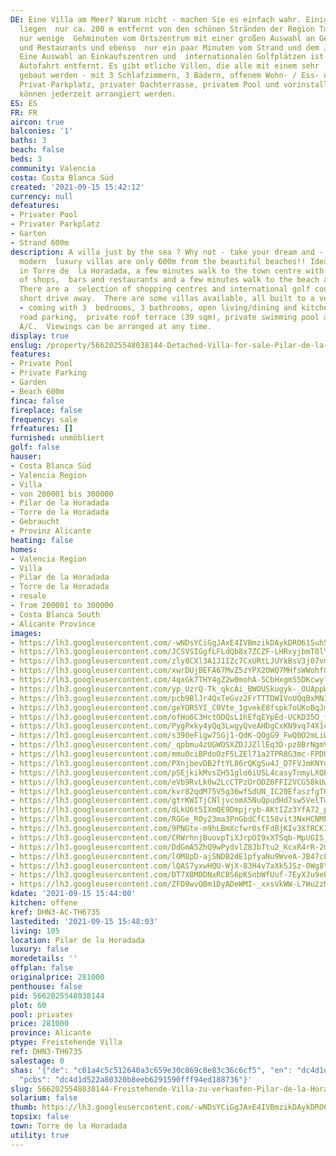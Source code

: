 ```yaml
---
DE: Eine Villa am Meer? Warum nicht - machen Sie es einfach wahr. Einige moderne Neubau-Luxusvillen
  liegen  nur ca. 200 m entfernt von den schönen Stränden der Region Torre de la Horadada,
  nur wenige  Gehminuten vom Ortszentrum mit einer großen Auswahl an Geschäften, Bars
  und Restaurants und ebenso  nur ein paar Minuten vom Strand und dem Jachthafen entfernt.
  Eine Auswahl an Einkaufszentren und  internationalen Golfplätzen ist nur eine kurze
  Autofahrt entfernt. Es gibt etliche Villen, die alle mit einem sehr  hohen Standard
  gebaut werden - mit 3 Schlafzimmern, 3 Bädern, offenem Wohn- / Ess- und  Küchenbereich,
  Privat-Parkplatz, privater Dachterrasse, privatem Pool und vorinstallierter Klimaanlage.  Besichtigungen
  können jederzeit arrangiert werden.
ES: ES
FR: FR
aircon: true
balconies: '1'
baths: 3
beach: false
beds: 3
community: Valencia
costa: Costa Blanca Süd
created: '2021-09-15 15:42:12'
currency: null
defeatures:
- Privater Pool
- Privater Parkplatz
- Garten
- Strand 600m
description: A villa just by the sea ? Why not - take your dream and - live it. Some
  modern  luxury villas are only 600m from the beautiful beaches!! Ideally located
  in Torre de  la Horadada, a few minutes walk to the town centre with a wide selection
  of shops,  bars and restaurants and a few minutes walk to the beach and marina.
  There are a  selection of shopping centres and international golf courses just a
  short drive away.  There are some villas available, all built to a very high standard
  - coming with 3  bedrooms, 3 bathrooms, open living/dining and kitchen area, off
  road parking,  private roof terrace (39 sqm), private swimming pool and pre-installed
  A/C.  Viewings can be arranged at any time.
display: true
enslug: /property/5662025548038144-Detached-Villa-for-sale-Pilar-de-la-Horadada/
features:
- Private Pool
- Private Parking
- Garden
- Beach 600m
finca: false
fireplace: false
frequency: sale
frfeatures: []
furnished: unmöbliert
golf: false
hauser:
- Costa Blanca Süd
- Valencia Region
- Villa
- von 200001 bis 300000
- Pilar de la Horadada
- Torre de la Horadada
- Gebraucht
- Provinz Alicante
heating: false
homes:
- Valencia Region
- Villa
- Pilar de la Horadada
- Torre de la Horadada
- resale
- from 200001 to 300000
- Costa Blanca South
- Alicante Province
images:
- https://lh3.googleusercontent.com/-wNDsYCiGgJAxE4IVBmzikDAykDRO61Suh5EDusdhnb_w2oxxVYNozZQJ2570_b6rRamgiqyPiNqvszEwD8jXj607gMDHdIUKA=w640-rj-e30-l100
- https://lh3.googleusercontent.com/JCSVSIGgfLFLdQb8x7ZCZF-LHRxyjbmT0lY_oAG2Tv3UPH7nJYkD7ZAA0VheXWd7u2lMFli1UelaAIE4agklqvWRUIJstLbJtQ=w640-rj-e30-l100
- https://lh3.googleusercontent.com/zly8CXl3A1J1IZc7CxURtLJUYkBsV3j07vmulfGh8mT_YK5ogcs43ideHN2Y4-V46uX073TrVu76fB1S6u43FmMbnfjHFjVKAxQ=w640-rj-e30-l100
- https://lh3.googleusercontent.com/xwrDUjBEFA67MvZ5zYPX2OWQ7MHfsWWohfGzjm4ESzAjD1EO0kbZq4v8DBMdtCWWDOegfPRCGzQMB2V0uu9TVMoSCCh2o6KAthI=w640-rj-e30-l100
- https://lh3.googleusercontent.com/4qxGk7THY4gZ2w0mohA-5CbHxgm55DKcwylEqZwy_T0fuazb1QObIN6QaRlI7kmNZEceANyDEubBe8ymzG-RYeLTz-sYznaFmik=w640-rj-e30-l100
- https://lh3.googleusercontent.com/yp_UzrQ-Tk_qkcAi_BWOUSkugyk-_OUAppW6uynOEZXMY3DNisofKTOSd6WOPkj7HTC_IyvpbYmTm4a7qNl5oeQNLEwZAF9hUg=w640-rj-e30-l100
- https://lh3.googleusercontent.com/pcb9BlJr4QxTeGvz2FrTTTDWIVoUQqBxMN39HLDbfsgorwbUArTUF2xjbcrZtWdyXL9Ui2HOfkUcOXPn_ACDrAflpe_yy2Ws=w640-rj-e30-l100
- https://lh3.googleusercontent.com/geYORSYI_C0Vte_1gvekE8fspk7oUKoBqJm2gX8eJzpcYZ-z8tzGU_4zqDmuKysSSG-e_AC-Ob5vTqc3zd0Z73dXi4YMpTQn=w640-rj-e30-l100
- https://lh3.googleusercontent.com/ofHo6C3HctODQsL1hEfqEYpEd-UCKD35O_fZ9zRUFUHG_730T0GYKzEfPXLMO3B-TwnhtORtwcv_uJGyHHlomJloynFyqPQgEls=w640-rj-e30-l100
- https://lh3.googleusercontent.com/PygPxky4yQq3LwgyQveAHDgCxKN9vq74X1coA83ok0kda7D-VaYZjGXJ-CBTCEarU5t_r7q2a9SRtgDMH10TrSalb4AuYhwLoIg=w640-rj-e30-l100
- https://lh3.googleusercontent.com/s390eFigw75Gj1-QdK-QOgG9_FwQ0O2mLiWYn5qvnkpAyANWZiRl5RFFsozQ9b2znKrmbOQWWAtVLX4T-JIIv6WJQVISfybH=w640-rj-e30-l100
- https://lh3.googleusercontent.com/_qpbmu4zUGWOSXZDJJZllEq3D-pz8BrNgmVTzReyn9wPWIKTWAT1pIOurWhHkMAyjZMr5Av35ruQpZF-2uk__PRIdCWotSqVkQ=w640-rj-e30-l100
- https://lh3.googleusercontent.com/mmu0ciBPdoOzF5LZEl71a2TPR8G3mc-FPDUMoRoXux4iiSye2FimXRgbPuiwBKkpfYZuU-Ym6HUN3C-XmG7Vy9-7d8-1_M_ZRg=w640-rj-e30-l100
- https://lh3.googleusercontent.com/PXnjbevDB2ftYL86rQKgSu4J_D7FVJmKNYowuYKWAW0SqCzgiTj603y7U0JNgwta3j_pdRb26NonWuCUfM0kM_21B7zCkf56AQ=w640-rj-e30-l100
- https://lh3.googleusercontent.com/pSEjkikMvsZH51glo6iUSL4casyTnmyLXQBwDnaTg4X5QPw_0fahMw2Ze9CRMthJGWE6DgyIDfD4ep2e8K4APa_jMrIGE4JFAQ=w640-rj-e30-l100
- https://lh3.googleusercontent.com/eVb9RvLk0w2LcCTPzOrODZ6FFI2VCG58kUwwLMW6QoCr6nvy10H3fd1cfCcgZrOqJwF-JccTD043HiuQNGwdwhQS0_TDG2HvwA=w640-rj-e30-l100
- https://lh3.googleusercontent.com/kvr82qdM75V5g36wfSdUN_IC20EfaszfgTQrwF4LqURYXiqtQC9PhTCNoumjTBXPamPNynfoF-CoWQ9S_EpwD2l16w6h8Ewlyw=w640-rj-e30-l100
- https://lh3.googleusercontent.com/gtrKWITjCNljvcomX5NuQpudHd7sw5VelTwqwkBjc2R5gruPkXubI4kozMsSkpJU39KYk3M0LarC30xEoxwriS852ldMz4xy5A=w640-rj-e30-l100
- https://lh3.googleusercontent.com/dLkU6t5IXmQE9Dmpjryb-AKtIZz3YfA72_pHsO9rx9EX7mmiWCX7OLypJ61NmuzzvwfvUcMdHVsbvU3jGSQilAAOJqpfySx0vg=w640-rj-e30-l100
- https://lh3.googleusercontent.com/RGGe_R0y23ma3PnGbdCfC158vit3NxHCNMPSAYDdFIX3CAlq2JnayCOTjxRsX4UZNhjAEltuQiOEzu9_0NjsCO5EcXCd99Trig=w640-rj-e30-l100
- https://lh3.googleusercontent.com/9PNGte-m9hLBmXcfwr0sfFdBjKIv3XfRCK1DAyTa6xp4MRM7-qgmCJaJMsmwATLwSjyBYNljk_IQDAfq5KciZd6p-yLYrhfYGg=w640-rj-e30-l100
- https://lh3.googleusercontent.com/CRWrhnjBuovpTiXJrpOI9xXTSqb-MpUGIS_QKyHvjjbRI03_sEby1INxRh4FvEHrTuFFStcA64tFOZKlwq2_kUkO51VZx5ww=w640-rj-e30-l100
- https://lh3.googleusercontent.com/DdGmA5ZhQ9wPydvlZ8JbTtu2_KcxR4rR-2mDaZ9ymfJHq6j9PFt0mlgz_nKD3llXW6rE_BkAfSw_nQ6bNEXEx6_-UcDEzjSCWWY=w640-rj-e30-l100
- https://lh3.googleusercontent.com/lOM8pD-ajSNDB2dE1pfyaNu9WveA-JB47cFKLUqvs0rvD9vXdx3kuE-jS0rmblDOJWuIPkV72lUposEPt2YcFqRwC-IbuZlfe3k=w640-rj-e30-l100
- https://lh3.googleusercontent.com/lQAS7yxwHQU-WjX-83H4v7aXk5JSz-0Wg8Yk9hkQZi6mHVgHwe4d4A2B_eLh9SVaW_pbYSQiZtvrRJDrqITciju5UXDDdqhH5A=w640-rj-e30-l100
- https://lh3.googleusercontent.com/DT7XBMDDNxRCBS6pKSnbWfUuf-7EyXJu9eBrqGo6MNkx30a_Fkz7L1tN6rI_muuhU_R-qTqUOISJNuUuNIXuern6bdtpidTrZg=w640-rj-e30-l100
- https://lh3.googleusercontent.com/ZFD9wvQBm1DyADeWMI-_xxsVkWW-L7Wu2zMCMcRqPGzeINBN51umeqZQtcLxygBX7VOJE5vuNuXEZ3tT6HcrerGCB2zV1KsPYQ=w640-rj-e30-l100
kdate: '2021-09-15 15:44:00'
kitchen: offene
kref: DHN3-AC-TH6735
lastedited: '2021-09-15 15:48:03'
living: 105
location: Pilar de la Horadada
luxury: false
moredetails: ''
offplan: false
originalprice: 281000
penthouse: false
pid: 5662025548038144
plot: 60
pool: privates
price: 281000
province: Alicante
ptype: Freistehende Villa
ref: DHN3-TH6735
salestage: 0
shas: '{"de": "c01a4c5c512640a3c659e30c869c8e83c36c6cf5", "en": "dc4d1d522a80320b8eeb6291590fff94ed188736",
  "pcbs": "dc4d1d522a80320b8eeb6291590fff94ed188736"}'
slug: 5662025548038144-Freistehende-Villa-zu-verkaufen-Pilar-de-la-Horadada/
solarium: false
thumb: https://lh3.googleusercontent.com/-wNDsYCiGgJAxE4IVBmzikDAykDRO61Suh5EDusdhnb_w2oxxVYNozZQJ2570_b6rRamgiqyPiNqvszEwD8jXj607gMDHdIUKA=w400-h240-n-rj-e30-l100
topsix: false
town: Torre de la Horadada
utility: true
---
```

